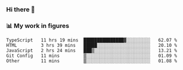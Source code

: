 ### Hi there 👋

### 📊 My work in figures

<!--START_SECTION:waka-->

```text
TypeScript   11 hrs 19 mins  ███████████████▓░░░░░░░░░   62.07 %
HTML         3 hrs 39 mins   █████░░░░░░░░░░░░░░░░░░░░   20.10 %
JavaScript   2 hrs 24 mins   ███▒░░░░░░░░░░░░░░░░░░░░░   13.21 %
Git Config   11 mins         ▒░░░░░░░░░░░░░░░░░░░░░░░░   01.09 %
Other        11 mins         ▒░░░░░░░░░░░░░░░░░░░░░░░░   01.08 %
```

<!--END_SECTION:waka-->
